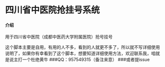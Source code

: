 # 四川省中医院抢挂号系统

#### 介绍
用于四川省中医院（成都中医药大学附属医院）抢号挂号

这个脚本主要是自用，有用的人不多，看到的人就更不多了，所以就不写详细使用说明了，如果你有幸看到了这个脚本，想要知道详细使用方法，欢迎联系我，咱就是说主打一个杜绝黄牛
###QQ：957549315（备注来意）
###或者提issue